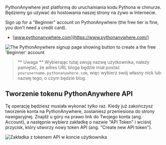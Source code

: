 PythonAnywhere jest platformą do uruchamiania kodu Pythona w chmurze. Będziemy go używać do hostowania naszej strony na żywo w Internecie.

Sign up for a "Beginner" account on PythonAnywhere (the free tier is fine, you don't need a credit card).

* [www.pythonanywhere.com](https://www.pythonanywhere.com/)

![The PythonAnywhere signup page showing button to create a the free 'Beginner' account](../deploy/images/pythonanywhere_beginner_account_button.png)

> ** Uwaga ** Wybierając tutaj swoją nazwę użytkownika, należy pamiętać, że adres URL bloga będzie miał postać `yourusername.pythonanywhere.com`, więc wybierz swój własny nick lub nazwę tego, o czym będzie blog.

## Tworzenie tokenu PythonAnywhere API

Tę operację będziesz musiała wykonać tylko raz. Kiedy już zakończysz tworzenie konta na PythonAnywhere, zostaniesz przeniesiona do strony nawigacyjnej. Znajdź u góry na prawo link do Twojego konta (ang. Account), a następnie wybierz zakładkę o nazwie "API Token" i wciśnij przycisk, który utworzy nowy token API (ang. "Create new API token").

![Zakładka z tokenem API w koncie użytkownika](../deploy/images/pythonanywhere_create_api_token.png)